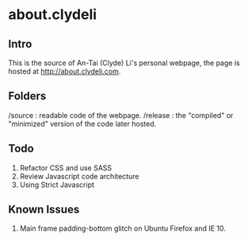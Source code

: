 about.clydeli
=============

Intro
---------------------

This is the source of An-Tai (Clyde) Li's personal webpage, the page is hosted at http://about.clydeli.com.


Folders
---------------------

   /source  : readable code of the webpage.
  /release  : the "compiled" or "minimized" version of the code later hosted.


Todo
---------------------

1. Refactor CSS and use SASS
2. Review Javascript code architecture
3. Using Strict Javascript


Known Issues
---------------------

1. Main frame padding-bottom glitch on Ubuntu Firefox and IE 10.


